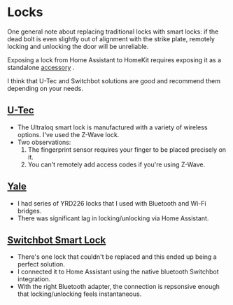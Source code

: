 # Locks

One general note about replacing traditional locks with smart locks: if the
dead bolt is even slightly out of alignment with the strike plate, remotely
locking and unlocking the door will be unreliable.

Exposing a lock from Home Assistant to HomeKit requires exposing it as a
standalone [accessory](https://www.home-assistant.io/integrations/homekit/#accessory-mode)
.

I think that U-Tec and Switchbot solutions are good and recommend them
depending on your needs.

## [U-Tec](https://u-tec.com/)
- The Ultraloq smart lock is manufactured with a variety of wireless options.
I've used the Z-Wave lock.
- Two observations:
  1. The fingerprint sensor requires your finger to be placed precisely on it.
  1. You can't remotely add access codes if you're using Z-Wave.
  
## [Yale](https://www.yalehome.com/)
- I had series of YRD226 locks that I used with Bluetooth and Wi-Fi bridges.
- There was significant lag in locking/unlocking via Home Assistant.

## [Switchbot Smart Lock](https://us.switch-bot.com/pages/switchbot-lock)
- There's one lock that couldn't be replaced and this ended up being a
perfect solution.
- I connected it to Home Assistant using the native bluetooth Switchbot
integration.
- With the right Bluetooth adapter, the connection is repsonsive enough that
locking/unlocking feels instantaneous.
